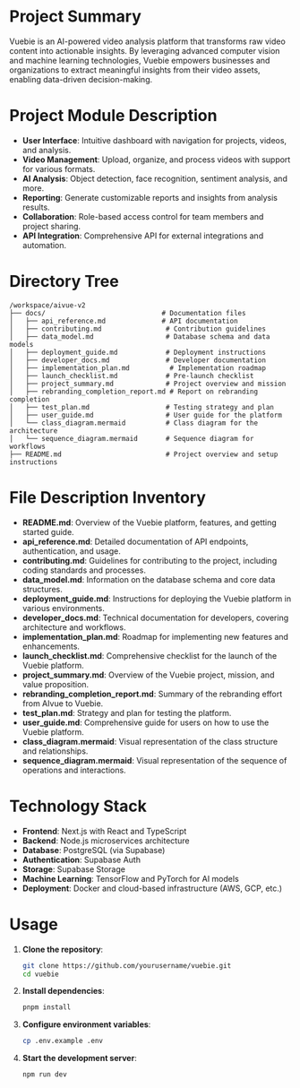 # Project Summary
Vuebie is an AI-powered video analysis platform that transforms raw video content into actionable insights. By leveraging advanced computer vision and machine learning technologies, Vuebie empowers businesses and organizations to extract meaningful insights from their video assets, enabling data-driven decision-making.

# Project Module Description
- **User Interface**: Intuitive dashboard with navigation for projects, videos, and analysis.
- **Video Management**: Upload, organize, and process videos with support for various formats.
- **AI Analysis**: Object detection, face recognition, sentiment analysis, and more.
- **Reporting**: Generate customizable reports and insights from analysis results.
- **Collaboration**: Role-based access control for team members and project sharing.
- **API Integration**: Comprehensive API for external integrations and automation.

# Directory Tree
```
/workspace/aivue-v2
├── docs/                             # Documentation files
│   ├── api_reference.md              # API documentation
│   ├── contributing.md                # Contribution guidelines
│   ├── data_model.md                  # Database schema and data models
│   ├── deployment_guide.md            # Deployment instructions
│   ├── developer_docs.md              # Developer documentation
│   ├── implementation_plan.md          # Implementation roadmap
│   ├── launch_checklist.md            # Pre-launch checklist
│   ├── project_summary.md             # Project overview and mission
│   ├── rebranding_completion_report.md # Report on rebranding completion
│   ├── test_plan.md                   # Testing strategy and plan
│   ├── user_guide.md                  # User guide for the platform
│   └── class_diagram.mermaid          # Class diagram for the architecture
│   └── sequence_diagram.mermaid       # Sequence diagram for workflows
├── README.md                          # Project overview and setup instructions
```

# File Description Inventory
- **README.md**: Overview of the Vuebie platform, features, and getting started guide.
- **api_reference.md**: Detailed documentation of API endpoints, authentication, and usage.
- **contributing.md**: Guidelines for contributing to the project, including coding standards and processes.
- **data_model.md**: Information on the database schema and core data structures.
- **deployment_guide.md**: Instructions for deploying the Vuebie platform in various environments.
- **developer_docs.md**: Technical documentation for developers, covering architecture and workflows.
- **implementation_plan.md**: Roadmap for implementing new features and enhancements.
- **launch_checklist.md**: Comprehensive checklist for the launch of the Vuebie platform.
- **project_summary.md**: Overview of the Vuebie project, mission, and value proposition.
- **rebranding_completion_report.md**: Summary of the rebranding effort from AIvue to Vuebie.
- **test_plan.md**: Strategy and plan for testing the platform.
- **user_guide.md**: Comprehensive guide for users on how to use the Vuebie platform.
- **class_diagram.mermaid**: Visual representation of the class structure and relationships.
- **sequence_diagram.mermaid**: Visual representation of the sequence of operations and interactions.

# Technology Stack
- **Frontend**: Next.js with React and TypeScript
- **Backend**: Node.js microservices architecture
- **Database**: PostgreSQL (via Supabase)
- **Authentication**: Supabase Auth
- **Storage**: Supabase Storage
- **Machine Learning**: TensorFlow and PyTorch for AI models
- **Deployment**: Docker and cloud-based infrastructure (AWS, GCP, etc.)

# Usage
1. **Clone the repository**:
   ```bash
   git clone https://github.com/yourusername/vuebie.git
   cd vuebie
   ```
2. **Install dependencies**:
   ```bash
   pnpm install
   ```
3. **Configure environment variables**:
   ```bash
   cp .env.example .env
   ```
4. **Start the development server**:
   ```bash
   npm run dev
   ```
